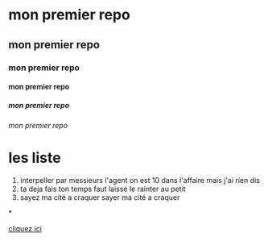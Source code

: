 # mon premier repo

## mon premier repo

### mon premier repo

#### mon premier repo

##### mon premier repo

###### mon premier repo

# les liste

1. interpeller par messieurs l'agent on est 10 dans l'affaire mais j'ai rien dis
1. ta deja fais ton temps faut laissé le rainter au petit
1. sayez ma cité a craquer sayer ma cité a craquer

\*

[cliquez ici](google.com)
